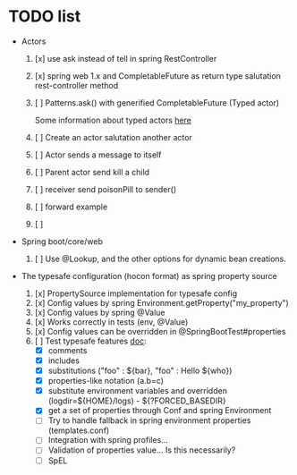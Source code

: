 # TODO list

- Actors
    1. [x] use ask instead of tell in spring RestController 
    1. [x] spring web 1.x and CompletableFuture as return type salutation rest-controller method  
    1. [ ] Patterns.ask() with generified CompletableFuture (Typed actor)
        
        Some information about typed actors [here](https://doc.akka.io/docs/akka/2.5.5/java/typed.html#akka-typed)
    1. [ ] Create an actor salutation another actor
    1. [ ] Actor sends a message to itself
    1. [ ] Parent actor send kill a child
    1. [ ] receiver send poisonPill to sender()
    1. [ ] forward example
    1. [ ] 
    
- Spring boot/core/web
    1. [ ] Use @Lookup, and the other options for dynamic bean creations.
    
- The typesafe configuration (hocon format) as spring property source

    1. [x] PropertySource implementation for typesafe config
    1. [x] Config values by spring Environment.getProperty("my_property")
    1. [x] Config values by spring @Value
    1. [x] Works correctly in tests (env, @Value)
    1. [x] Config values can be overridden in @SpringBootTest#properties
    1. [ ] Test typesafe features [doc](https://github.com/lightbend/config):
        - [X] comments
        - [x] includes
        - [x] substitutions ("foo" : ${bar}, "foo" : Hello ${who})
        - [x] properties-like notation (a.b=c)
        - [x] substitute environment variables and overridden (logdir=${HOME}/logs) - ${?FORCED_BASEDIR}
        - [x] get a set of properties through Conf and spring Environment
        - [ ] Try to handle fallback in spring environment properties (templates.conf)
        - [ ] Integration with spring profiles...
        - [ ] Validation of properties value... Is this necessarily?
        - [ ] SpEL
